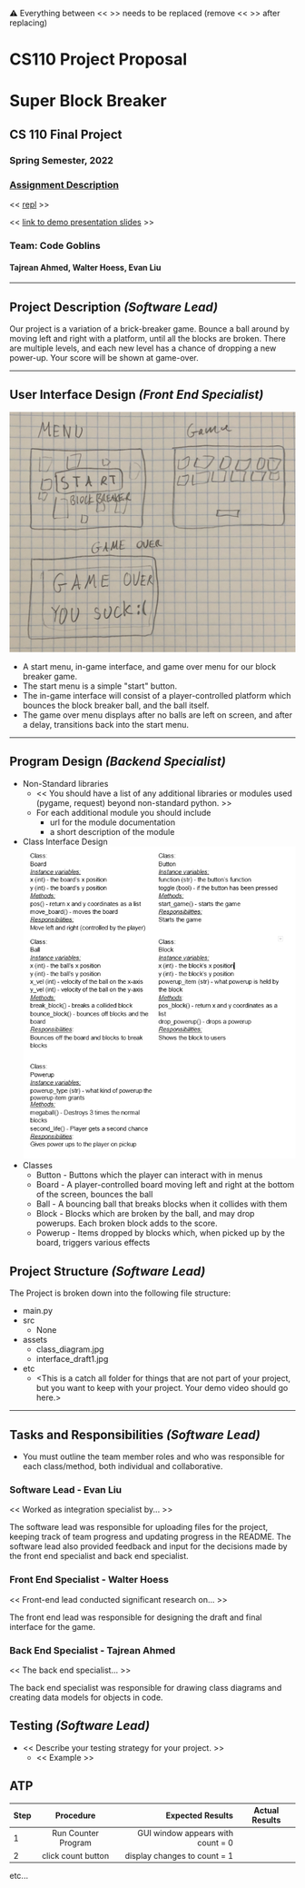 :warning: Everything between << >> needs to be replaced (remove << >> after replacing)
# CS110 Project Proposal
# Super Block Breaker
## CS 110 Final Project
### Spring Semester, 2022
### [Assignment Description](https://docs.google.com/document/d/1H4R6yLL7som1lglyXWZ04RvTp_RvRFCCBn6sqv-82ps/edit#)

<< [repl](https://replit.com/join/oyhjmlfacb-walterhoess) >>

<< [link to demo presentation slides](#) >>

### Team: Code Goblins
#### Tajrean Ahmed, Walter Hoess, Evan Liu
***

## Project Description *(Software Lead)*

Our project is a variation of a brick-breaker game. Bounce a ball around by moving left and right with a platform, until all the blocks are broken. There are multiple levels, and each new level has a chance of dropping a new power-up. Your score will be shown at game-over.

***    

## User Interface Design *(Front End Specialist)*

![User Interface Design](assets/interface_draft1.jpg)
* A start menu, in-game interface, and game over menu for our block breaker game.
* The start menu is a simple "start" button.
* The in-game interface will consist of a player-controlled platform which bounces the block breaker ball, and the ball itself.
* The game over menu displays after no balls are left on screen, and after a delay, transitions back into the start menu.

***        

## Program Design *(Backend Specialist)*
* Non-Standard libraries
    * << You should have a list of any additional libraries or modules used (pygame, request) beyond non-standard python. >>
    * For each additional module you should include
        * url for the module documentation
        * a short description of the module
* Class Interface Design
![Class Diagram](assets/class_diagram_draft1.png)
* Classes
    * Button - Buttons which the player can interact with in menus
    * Board - A player-controlled board moving left and right at the bottom of the screen, bounces the ball
    * Ball - A bouncing ball that breaks blocks when it collides with them
    * Block - Blocks which are broken by the ball, and may drop powerups. Each broken block adds to the score.
    * Powerup - Items dropped by blocks which, when picked up by the board, triggers various effects

## Project Structure *(Software Lead)*

The Project is broken down into the following file structure:

* main.py
* src
    * None
* assets
    * class_diagram.jpg
    * interface_draft1.jpg
* etc
    * <This is a catch all folder for things that are not part of your project, but you want to keep with your project. Your demo video should go here.>

***

## Tasks and Responsibilities *(Software Lead)*

   * You must outline the team member roles and who was responsible for each class/method, both individual and collaborative.

### Software Lead - Evan Liu

<< Worked as integration specialist by... >>

The software lead was responsible for uploading files for the project, keeping track of team progress and updating progress in the README. The software lead also provided feedback and input for the decisions made by the front end specialist and back end specialist.

### Front End Specialist - Walter Hoess

<< Front-end lead conducted significant research on... >>

The front end lead was responsible for designing the draft and final interface for the game. 

### Back End Specialist - Tajrean Ahmed

<< The back end specialist... >>

The back end specialist was responsible for drawing class diagrams and creating data models for objects in code. 

## Testing *(Software Lead)*

* << Describe your testing strategy for your project. >>
    * << Example >>

## ATP

| Step                  | Procedure     | Expected Results  | Actual Results |
| ----------------------|:-------------:| -----------------:| -------------- |
|  1  | Run Counter Program  | GUI window appears with count = 0  |          |
|  2  | click count button  | display changes to count = 1 |                 |
etc...
